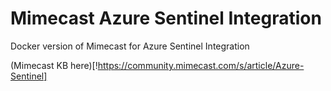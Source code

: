 # Mimecast Azure Sentinel Integration
Docker version of Mimecast for Azure Sentinel Integration

(Mimecast KB here)[!https://community.mimecast.com/s/article/Azure-Sentinel]
